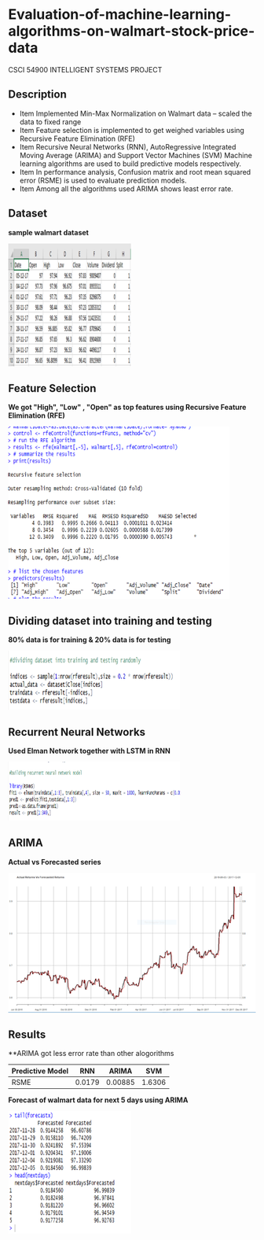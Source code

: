 # Evaluation-of-machine-learning-algorithms-on-walmart-stock-price-data
CSCI 54900 INTELLIGENT SYSTEMS PROJECT

## Description

* Item Implemented Min-Max Normalization on Walmart data – scaled the data to fixed range
* Item Feature selection is implemented to get weighed variables using Recursive Feature Elimination (RFE)
* Item Recursive Neural Networks (RNN), AutoRegressive Integrated Moving Average (ARIMA) and Support Vector Machines (SVM) Machine learning algorithms are used to build predictive models respectively.
* Item In performance analysis, Confusion matrix and root mean squared error (RSME) is used to evaluate prediction models.
* Item Among all the algorithms used ARIMA shows least error rate.

## Dataset

**sample walmart dataset**

<img src="https://github.com/Premchand95/Evaluation-of-machine-learning-algorithms-on-walmart-stock-price-data/blob/master/reports%20%26%20results/img/Picture1.png" height="250" width="250">


## Feature Selection

**We got "High", "Low" , "Open" as top features using Recursive Feature Elimination (RFE)**

<img src="https://github.com/Premchand95/Evaluation-of-machine-learning-algorithms-on-walmart-stock-price-data/blob/master/reports%20%26%20results/img/Picture2.png" height="350" width="450">

## Dividing dataset into training and testing

**80% data is for training & 20% data is for testing**

<img src="https://github.com/Premchand95/Evaluation-of-machine-learning-algorithms-on-walmart-stock-price-data/blob/master/reports%20%26%20results/img/trainAndtest.png" height="120" width="350">

## Recurrent Neural Networks

**Used Elman Network together with LSTM in RNN**

<img src="https://github.com/Premchand95/Evaluation-of-machine-learning-algorithms-on-walmart-stock-price-data/blob/master/reports%20%26%20results/img/Picture3.png" height="120" width="350">

## ARIMA

**Actual vs Forecasted series**

<img src="https://github.com/Premchand95/Evaluation-of-machine-learning-algorithms-on-walmart-stock-price-data/blob/master/reports%20%26%20results/img/Picture6.png">

## Results

**ARIMA got less error rate than other alogorithms

Predictive Model | RNN | ARIMA | SVM
------------ | ------------- | ------------- | -------------
RSME | 0.0179 | 0.00885 | 1.6306

 **Forecast of walmart data for next 5 days using ARIMA**
 
<img src="https://github.com/Premchand95/Evaluation-of-machine-learning-algorithms-on-walmart-stock-price-data/blob/master/reports%20%26%20results/img/Picture10.png" height="250" width="250">


